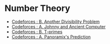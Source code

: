 # Number Theory

- [Codeforces : B. Another Divisibility Problem](https://codeforces.com/contest/2140/problem/B)
- [Codeforces : A. Johnny and Ancient Computer](https://codeforces.com/problemset/problem/1362/A)
- [Codeforces : B. T-primes](https://codeforces.com/contest/230/problem/B)
- [Codeforces : A. Panoramix's Prediction](https://codeforces.com/problemset/problem/80/A)
